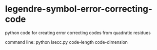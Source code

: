 # legendre-symbol-error-correcting-code
python code for creating error correcting codes from quadratic residues

command line:
python lsecc.py code-length code-dimension
